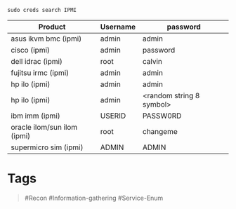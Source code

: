 ```
sudo creds search IPMI
```

| Product                     | Username | password                 |
| --------------------------- | -------- | ------------------------ |
| asus ikvm bmc (ipmi)        | admin    | admin                    |
| cisco (ipmi)                | admin    | password                 |
| dell idrac (ipmi)           | root     | calvin                   |
| fujitsu irmc (ipmi)         | admin    | admin                    |
| hp ilo (ipmi)               | admin    | admin                    |
| hp ilo (ipmi)               | admin    | <random string 8 symbol> |
| ibm imm (ipmi)              | USERID   | PASSW0RD                 |
| oracle ilom/sun ilom (ipmi) | root     | changeme                 |
| supermicro sim (ipmi)       | ADMIN    | ADMIN                    |
# Tags

> #Recon #Information-gathering #Service-Enum 